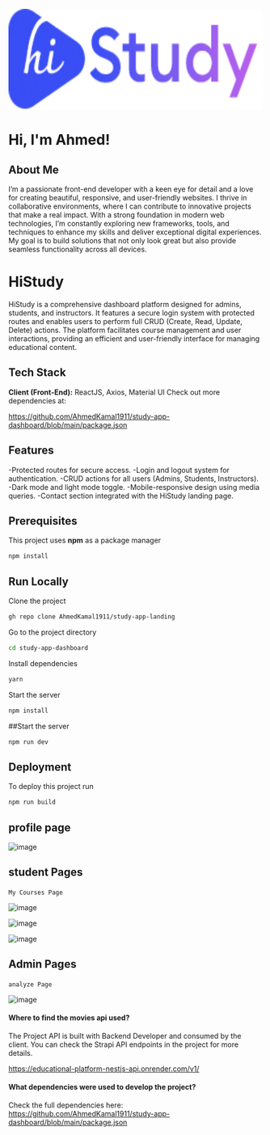 <p align="center">
    <img  src="https://github.com/AhmedKamal1911/study-app-landing/blob/main/src/assets/images/logo.png" height="200"/>
</p>



# Hi, I'm Ahmed! 


##  About Me

I’m a passionate front-end developer with a keen eye for detail and a love for creating beautiful, responsive, and user-friendly websites. I thrive in collaborative environments, where I can contribute to innovative projects that make a real impact. With a strong foundation in modern web technologies, I’m constantly exploring new frameworks, tools, and techniques to enhance my skills and deliver exceptional digital experiences. My goal is to build solutions that not only look great but also provide seamless functionality across all devices.


# HiStudy

HiStudy is a comprehensive dashboard platform designed for admins, students, and instructors. It features a secure login system with protected routes and enables users to perform full CRUD (Create, Read, Update, Delete) actions. The platform facilitates course management and user interactions, providing an efficient and user-friendly interface for managing educational content.


## Tech Stack

**Client (Front-End):** ReactJS, Axios, Material UI 
Check out more dependencies at: 

https://github.com/AhmedKamal1911/study-app-dashboard/blob/main/package.json


## Features

-Protected routes for secure access.
-Login and logout system for authentication.
-CRUD actions for all users (Admins, Students, Instructors).
-Dark mode and light mode toggle.
-Mobile-responsive design using media queries.
-Contact section integrated with the HiStudy landing page.


## Prerequisites
This project uses **npm** as a package manager
```bash
npm install

```
## Run Locally

Clone the project

```bash
gh repo clone AhmedKamal1911/study-app-landing
```

Go to the project directory

```bash
cd study-app-dashboard
```

Install dependencies

```bash
yarn
```

Start the server

```bash
npm install

```
##Start the server

```bash
npm run dev

```


## Deployment

To deploy this project run

```bash
npm run build

```
## profile page

![image](https://github.com/user-attachments/assets/a617f0f6-ffa6-455d-84a6-1b378f0d369f)


## student Pages

`My Courses Page`

![image](https://github.com/user-attachments/assets/f287e190-f28e-4449-a26d-73e53aad0e29)


![image](https://github.com/user-attachments/assets/fd77bd1c-00d2-48ea-8fb2-03a09b125450)

![image](https://github.com/user-attachments/assets/9b6eced3-35bb-41e5-a3c6-7854629ff706)

## Admin Pages

`analyze Page`

![image](https://github.com/user-attachments/assets/0da683d4-f0ec-4150-af2d-683cc7bca046)



#### Where to find the movies api used?

The Project API is built with Backend Developer and consumed by the client. You can check the Strapi API endpoints in the project for more details.

https://educational-platform-nestjs-api.onrender.com/v1/

#### What dependencies were used to develop the project?

Check the full dependencies here: 
https://github.com/AhmedKamal1911/study-app-dashboard/blob/main/package.json


